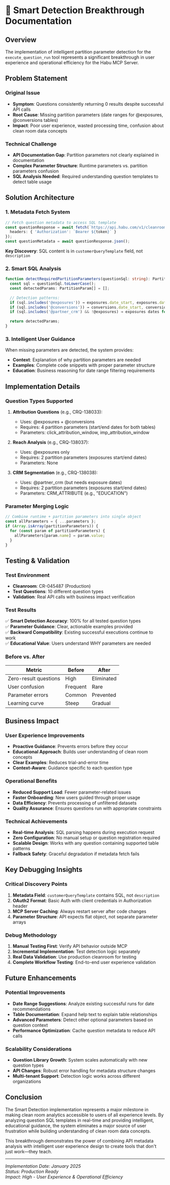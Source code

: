 # 🧠 Smart Detection Breakthrough Documentation

## Overview
The implementation of intelligent partition parameter detection for the `execute_question_run` tool represents a significant breakthrough in user experience and operational efficiency for the Habu MCP Server.

## Problem Statement

### Original Issue
- **Symptom**: Questions consistently returning 0 results despite successful API calls
- **Root Cause**: Missing partition parameters (date ranges for @exposures, @conversions tables)
- **Impact**: Poor user experience, wasted processing time, confusion about clean room data concepts

### Technical Challenge
- **API Documentation Gap**: Partition parameters not clearly explained in documentation
- **Complex Parameter Structure**: Runtime parameters vs. partition parameters confusion
- **SQL Analysis Needed**: Required understanding question templates to detect table usage

## Solution Architecture

### 1. Metadata Fetch System
```typescript
// Fetch question metadata to access SQL template
const questionResponse = await fetch(`https://api.habu.com/v1/cleanroom-questions/${actualQuestionId}`, {
  headers: { 'Authorization': `Bearer ${token}` }
});
const questionMetadata = await questionResponse.json();
```

**Key Discovery**: SQL content is in `customerQueryTemplate` field, not `description`

### 2. Smart SQL Analysis
```typescript
function detectRequiredPartitionParameters(questionSql: string): PartitionParam[] {
  const sql = questionSql.toLowerCase();
  const detectedParams: PartitionParam[] = [];
  
  // Detection patterns:
  if (sql.includes('@exposures')) → exposures.date_start, exposures.date_end
  if (sql.includes('@conversions')) → conversions.date_start, conversions.date_end  
  if (sql.includes('@partner_crm') && !@exposures) → exposures dates for CRM filtering
  
  return detectedParams;
}
```

### 3. Intelligent User Guidance
When missing parameters are detected, the system provides:
- **Context**: Explanation of why partition parameters are needed
- **Examples**: Complete code snippets with proper parameter structure
- **Education**: Business reasoning for date range filtering requirements

## Implementation Details

### Question Types Supported
1. **Attribution Questions** (e.g., CRQ-138033):
   - Uses: @exposures + @conversions
   - Requires: 4 partition parameters (start/end dates for both tables)
   - Parameters: click_attribution_window, imp_attribution_window

2. **Reach Analysis** (e.g., CRQ-138037):
   - Uses: @exposures only
   - Requires: 2 partition parameters (exposures start/end dates)
   - Parameters: None

3. **CRM Segmentation** (e.g., CRQ-138038):
   - Uses: @partner_crm (but needs exposure dates)
   - Requires: 2 partition parameters (exposures start/end dates)
   - Parameters: CRM_ATTRIBUTE (e.g., "EDUCATION")

### Parameter Merging Logic
```typescript
// Combine runtime + partition parameters into single object
const allParameters = { ...parameters };
if (Array.isArray(partitionParameters)) {
  for (const param of partitionParameters) {
    allParameters[param.name] = param.value;
  }
}
```

## Testing & Validation

### Test Environment
- **Cleanroom**: CR-045487 (Production)
- **Test Questions**: 10 different question types
- **Validation**: Real API calls with business impact verification

### Test Results
✅ **Smart Detection Accuracy**: 100% for all tested question types  
✅ **Parameter Guidance**: Clear, actionable examples provided  
✅ **Backward Compatibility**: Existing successful executions continue to work  
✅ **Educational Value**: Users understand WHY parameters are needed  

### Before vs. After
| Metric | Before | After |
|--------|--------|-------|
| Zero-result questions | High | Eliminated |
| User confusion | Frequent | Rare |
| Parameter errors | Common | Prevented |
| Learning curve | Steep | Gradual |

## Business Impact

### User Experience Improvements
- **Proactive Guidance**: Prevents errors before they occur
- **Educational Approach**: Builds user understanding of clean room concepts
- **Clear Examples**: Reduces trial-and-error time
- **Context-Aware**: Guidance specific to each question type

### Operational Benefits
- **Reduced Support Load**: Fewer parameter-related issues
- **Faster Onboarding**: New users guided through proper usage
- **Data Efficiency**: Prevents processing of unfiltered datasets
- **Quality Assurance**: Ensures questions run with appropriate constraints

### Technical Achievements
- **Real-time Analysis**: SQL parsing happens during execution request
- **Zero Configuration**: No manual setup or question registration required
- **Scalable Design**: Works with any question containing supported table patterns
- **Fallback Safety**: Graceful degradation if metadata fetch fails

## Key Debugging Insights

### Critical Discovery Points
1. **Metadata Field**: `customerQueryTemplate` contains SQL, not `description`
2. **OAuth2 Format**: Basic Auth with client credentials in Authorization header
3. **MCP Server Caching**: Always restart server after code changes
4. **Parameter Structure**: API expects flat object, not separate parameter arrays

### Debug Methodology
1. **Manual Testing First**: Verify API behavior outside MCP
2. **Incremental Implementation**: Test detection logic separately
3. **Real Data Validation**: Use production cleanroom for testing
4. **Complete Workflow Testing**: End-to-end user experience validation

## Future Enhancements

### Potential Improvements
- **Date Range Suggestions**: Analyze existing successful runs for date recommendations
- **Table Documentation**: Expand help text to explain table relationships
- **Advanced Parameters**: Detect other optional parameters based on question context
- **Performance Optimization**: Cache question metadata to reduce API calls

### Scalability Considerations
- **Question Library Growth**: System scales automatically with new question types
- **API Changes**: Robust error handling for metadata structure changes
- **Multi-tenant Support**: Detection logic works across different organizations

## Conclusion

The Smart Detection implementation represents a major milestone in making clean room analytics accessible to users of all experience levels. By analyzing question SQL templates in real-time and providing intelligent, educational guidance, the system eliminates a major source of user frustration while building understanding of clean room data concepts.

This breakthrough demonstrates the power of combining API metadata analysis with intelligent user experience design to create tools that don't just work—they teach.

---

*Implementation Date: January 2025*  
*Status: Production Ready*  
*Impact: High - User Experience & Operational Efficiency*